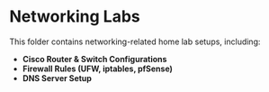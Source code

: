 # Networking Labs
This folder contains networking-related home lab setups, including:
- **Cisco Router & Switch Configurations**
- **Firewall Rules (UFW, iptables, pfSense)**
- **DNS Server Setup**
